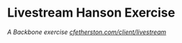 # Livestream Hanson Exercise

_A Backbone exercise [cfetherston.com/client/livestream](http://www.cfetherston.com/client/livestream/ "Title")_
